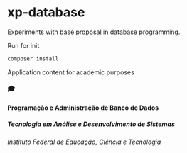 # xp-database
Experiments with base proposal in database programming.

Run for init
```bash
composer install
```

Application content for academic purposes

#### :mortar_board:
#### Programação e Administração de Banco de Dados
##### Tecnologia em Análise e Desenvolvimento de Sistemas
###### Instituto Federal de Educação, Ciência e Tecnologia
